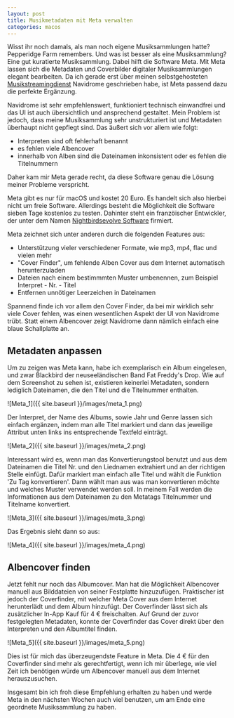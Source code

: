 ```yaml
---
layout: post
title: Musikmetadaten mit Meta verwalten
categories: macos
---
```


Wisst ihr noch damals, als man noch eigene Musiksammlungen hatte? Pepperidge Farm remembers. Und was ist besser als eine Musiksammlung? Eine gut kuratierte Musiksammlung. Dabei hilft die Software Meta. Mit Meta lassen sich die Metadaten und Coverbilder digitaler Musiksammlungen elegant bearbeiten.
Da ich gerade erst über meinen selbstgehosteten [Musikstreamingdienst](https://mialikescoffee.com/musicstreaming/) Navidrome geschrieben habe, ist Meta passend dazu die perfekte Ergänzung.
  
Navidrome ist sehr empfehlenswert, funktioniert technisch einwandfrei und das UI ist auch übersichtlich und ansprechend gestaltet. Mein Problem ist jedoch, dass meine Musiksammlung sehr unstrukturiert ist und Metadaten überhaupt nicht gepflegt sind. Das äußert sich vor allem wie folgt:

* Interpreten sind oft fehlerhaft benannt
* es fehlen viele Albencover
* innerhalb von Alben sind die Dateinamen inkonsistent oder es fehlen die Titelnummern

Daher kam mir Meta gerade recht, da diese Software genau die Lösung meiner Probleme verspricht.

Meta gibt es nur für macOS und kostet 20 Euro. Es handelt sich also hierbei nicht um freie Software. Allerdings besteht die Möglichkeit die Software sieben Tage kostenlos zu testen.
Dahinter steht ein franzöischer Entwickler, der unter dem Namen [Nightbirdsevolve Software](https://www.nightbirdsevolve.com/) firmiert.

Meta zeichnet sich unter anderen durch die folgenden Features aus:

* Unterstützung vieler verschiedener Formate, wie mp3, mp4, flac und vielen mehr
* "Cover Finder", um fehlende Alben Cover aus dem Internet automatisch herunterzuladen
* Dateien nach einem bestimmmten Muster umbenennen, zum Beispiel Interpret - Nr. - Titel
* Entfernen unnötiger Leerzeichen in Dateinamen

Spannend finde ich vor allem den Cover Finder, da bei mir wirklich sehr viele Cover fehlen, was einen wesentlichen Aspekt der UI von Navidrome trübt. Statt einem Albencover zeigt Navidrome dann nämlich einfach eine blaue Schallplatte an.


## Metadaten anpassen

Um zu zeigen was Meta kann, habe ich exemplarisch ein Album eingelesen, und zwar Blackbird der neuseeländischen Band Fat Freddy's Drop.
Wie auf dem Screenshot zu sehen ist, existieren keinerlei Metadaten, sondern lediglich Dateinamen, die den Titel und die Titelnummer enthalten.

![Meta_1]({{ site.baseurl }}/images/meta_1.png)

Der Interpret, der Name des Albums, sowie Jahr und Genre lassen sich einfach ergänzen, indem man alle Titel markiert und dann das jeweilige Attribut unten links ins entsprechende Textfeld einträgt.

![Meta_2]({{ site.baseurl }}/images/meta_2.png)

Interessant wird es, wenn man das Konvertierungstool benutzt und aus dem Dateinamen die Titel Nr. und den Liednamen extrahiert und an der richtigen Stelle einfügt. Dafür markiert man einfach alle Titel und wählt die Funktion 'Zu Tag konvertieren'. Dann wählt man aus was man konvertieren möchte und welches Muster verwendet werden soll. In meinem Fall werden die Informationen aus dem Dateinamen zu den Metatags Titelnummer und Titelname konvertiert. 

![Meta_3]({{ site.baseurl }}/images/meta_3.png)

Das Ergebnis sieht dann so aus:

![Meta_4]({{ site.baseurl }}/images/meta_4.png)


## Albencover finden

Jetzt fehlt nur noch das Albumcover. Man hat die Möglichkeit Albencover manuell aus Bilddateien von seiner Festplatte hinzuzufügen. Praktischer ist jedoch der Coverfinder, mit welcher Meta Cover aus dem Internet herunterlädt und dem Album hinzufügt. Der Coverfinder lässt sich als zusätzlicher In-App Kauf für 4 € freischalten. Auf Grund der zuvor festgelegten Metadaten, konnte der Coverfinder das Cover direkt über den Interpreten und den Albumtitel finden. 


![Meta_5]({{ site.baseurl }}/images/meta_5.png)

Dies ist für mich das überzeugendste Feature in Meta. Die 4 € für den Coverfinder sind mehr als gerechtfertigt, wenn ich mir überlege, wie viel Zeit ich benötigen würde um Albencover manuell aus dem Internet herauszusuchen.  

Insgesamt bin ich froh diese Empfehlung erhalten zu haben und werde Meta in den nächsten Wochen auch viel benutzen, um am Ende eine geordnete Musiksammlung zu haben.

